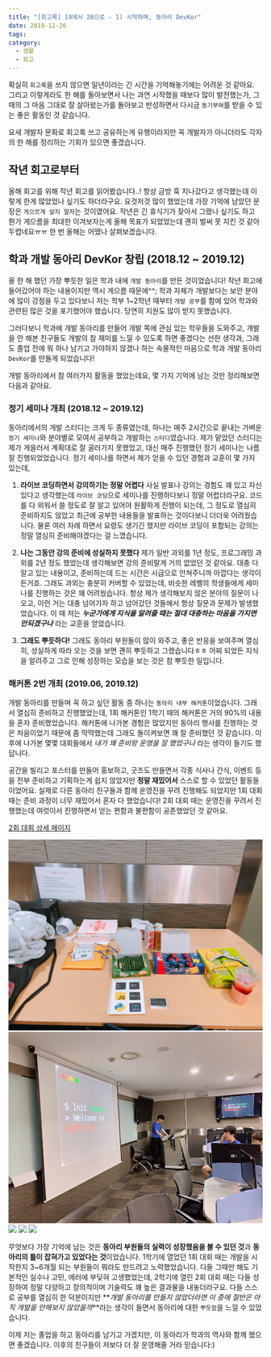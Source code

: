 ```yaml
---
title: "[회고록] 19에서 20으로 - 1) 시작하며, 동아리 DevKor"
date: 2019-12-26
tags:
category:
  - 생활
  - 회고
---
```


확실히 `회고록`을 쓰지 않으면 일년이라는 긴 시간을 기억해놓기에는 어려운 것 같아요. 그리고 이렇게라도 한 해를 돌아보면서 나는 과연 시작했을 때보다 많이 발전했는가, 그때의 그 마음 그대로 잘 살아왔는가를 돌아보고 반성하면서 다시금 `동기부여`를 받을 수 있는 좋은 활동인 것 같습니다.

요새 개발자 문화로 회고록 쓰고 공유하는게 유행이라지만 꼭 개발자가 아니더라도 각자의 한 해를 정리하는 기회가 있으면 좋겠습니다.

<!-- more -->

## 작년 회고로부터

올해 회고를 위해 작년 회고를 읽어봤습니다..! 항상 금방 훅 지나갔다고 생각했는데 이렇게 한게 많았었나 싶기도 하더라구요. 요것저것 많이 했었는데 가장 기억에 남았던 문장은 `게으르게 살지 말자`는 것이였어요. 작년은 긴 휴식기가 잦아서 그랬나 싶기도 하고 뭔가 게으름을 최대한 이겨보자는게 올해 목표가 되었었는데 괜히 벌써 못 지킨 것 같아 두렵네요ㅠㅠ 한 번 올해는 어땠나 살펴보겠습니다.

## 학과 개발 동아리 DevKor 창립 (2018.12 ~ 2019.12)

올 한 해 했던 가장 뿌듯한 일은 학과 내에 `개발 동아리`를 만든 것이었습니다! 작년 회고에 들어갔어야 하는 내용이지만 역시 게으름 때문에^^; 학과 자체가 개발보다는 보안 분야에 많이 강점을 두고 있다보니 저는 학부 1~2학년 때부터 `개발 공부`를 함에 있어 학과와 관련된 많은 것을 포기했어야 했습니다. 당연히 지원도 많이 받지 못했습니다.

그러다보니 학과에 개발 동아리를 만들어 개발 쪽에 관심 있는 학우들을 도와주고, 개발을 안 해본 친구들도 개발의 참 재미를 느낄 수 있도록 하면 좋겠다는 선한 생각과, 그래도 졸업 전에 뭐 하나 남기고 가야하지 않겠나 하는 속물적인 마음으로 학과 개발 동아리 `DevKor`를 만들게 되었습니다!

개발 동아리에서 참 여러가지 활동을 했었는데요, 몇 가지 기억에 남는 것만 정리해보면 다음과 같아요.

### 정기 세미나 개최 (2018.12 ~ 2019.12)

동아리에서의 개발 스터디는 크게 두 종류였는데, 하나는 매주 2시간으로 끝내는 가벼운 `정기 세미나`와 분야별로 모여서 공부하고 개발하는 `스터디`였습니다. 제가 맡았던 스터디는 제가 게을러서 계획대로 잘 굴러가지 못했었고, 대신 매주 진행했던 정기 세미나는 나름 잘 진행되었었습니다. 정기 세미나를 하면서 제가 얻을 수 있던 경험과 교훈이 몇 가지 있는데,

1. **라이브 코딩하면서 강의하기는 정말 어렵다**
   사실 발표나 강의는 경험도 꽤 있고 자신 있다고 생각했는데 `라이브 코딩`으로 세미나를 진행하다보니 정말 어렵더라구요. 코드를 다 외워서 쓸 정도로 잘 알고 있어야 원활하게 진행이 되는데, 그 정도로 열심히 준비하지도 않았고 최근에 공부한 내용들을 발표하는 것이다보니 더더욱 어려웠습니다. 물론 여러 차례 하면서 요령도 생기긴 했지만 라이브 코딩이 포함되는 강의는 정말 열심히 준비해야겠다는 걸 느꼈습니다.

2. **나는 그동안 강의 준비에 성실하지 못했다**
   제가 일반 과외를 1년 정도, 프로그래밍 과외를 2년 정도 했었는데 생각해보면 강의 준비랄게 거의 없었던 것 같아요. 대충 다 알고 있는 내용이고, 준비하는데 드는 시간은 시급으로 안쳐주니까 아깝다는 생각이 든거죠. 그래도 과외는 충분히 커버할 수 있었는데, 비슷한 레벨의 학생들에게 세미나를 진행하는 것은 꽤 어려웠습니다. 항상 제가 생각해보지 않은 분야의 질문이 나오고, 이런 거는 대충 넘어가자 하고 넘어갔던 것들에서 항상 질문과 문제가 발생했었습니다. 이 때 저는 **_누군가에게 지식을 알려줄 때는 절대 대충하는 마음을 가지면 안되겠구나_** 라는 교훈을 얻었습니다.

3. **그래도 뿌듯하다!**
   그래도 동아리 부원들이 많이 와주고, 좋은 반응을 보여주며 열심히, 성실하게 따라 오는 것을 보면 괜히 뿌듯하고 그랬습니다ㅎㅎ 어찌 되었든 지식을 알려주고 그로 인해 성장하는 모습을 보는 것은 참 뿌듯한 일입니다.

### 해커톤 2번 개최 (2019.06, 2019.12)

개발 동아리를 만들며 꼭 하고 싶던 활동 중 하나는 `동아리 내부 해커톤`이었습니다. 그래서 열심히 준비하고 진행했었는데, 1회 해커톤인 1학기 때의 해커톤은 거의 90%의 내용을 혼자 준비했었습니다. 해커톤에 나가본 경험은 많았지만 동아리 행사를 진행하는 것은 처음이었기 때문에 좀 막막했는데 그래도 돌이켜보면 꽤 잘 준비했던 것 같습니다. 이후에 나가본 몇몇 대회들에서 _내가 꽤 준비랑 운영을 잘 했었구나_ 라는 생각이 들기도 했답니다.

공간을 빌리고 포스터를 만들어 홍보하고, 굿즈도 만들면서 각종 식사나 간식, 이벤트 등을 전부 준비하고 기획하는게 쉽지 않았지만 **정말 재밌어서** 스스로 할 수 있었던 활동들이었어요. 실제로 다른 동아리 친구들과 함께 운영진을 꾸려 진행해도 되었지만 1회 대회 때는 준비 과정이 너무 재밌어서 혼자 다 했었습니다! 2회 대회 때는 운영진을 꾸려서 진행했는데 여럿이서 진행하면서 얻는 편함과 불편함이 공존했었던 것 같아요.

[2회 대회 상세 페이지](https://dev-in-xmas.web.app/)

<img src="/images/blog/1회-1.JPG" style="border: 1px">
<img src="/images/blog/1회-2.JPG" style="border: 1px">
<img src="/images/blog/2회-1.jpeg" style="border: 1px">
<img src="/images/blog/2회-2.jpeg" style="border: 1px">
<img src="/images/blog/2회-3.jpeg" style="border: 1px">

무엇보다 가장 기억에 남는 것은 **동아리 부원들의 실력이 성장했음을 볼 수 있던 것**과 **동아리의 틀이 잡혀가고 있었다는 것**이었습니다. 1학기에 열었던 1회 대회 때는 개발을 시작한지 3~6개월 되는 부원들이 뭐라도 만드려고 노력했었습니다. 다들 그때만 해도 기본적인 실수나 고민, 에러에 부딪혀 고생했었는데, 2학기에 열린 2회 대회 때는 다들 성장하여 정말 다양하고 창의적이며 기술력도 꽤 높은 결과물을 내놓더라구요. 다들 스스로 공부를 열심히 한 덕분이지만 **_개발 동아리를 만들지 않았더라면 이 중에 절반은 아직 개발을 안해보지 않았을까_**라는 생각이 들면서 동아리에 대한 `뿌듯함`을 느낄 수 있었습니다.

이제 저는 졸업을 하고 동아리를 남기고 가겠지만, 이 동아리가 학과의 역사와 함께 했으면 좋겠습니다. 이후의 친구들이 저보다 더 잘 운영해줄 거라 믿습니다:)
